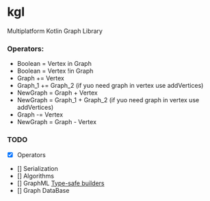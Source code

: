 # kgl
Multiplatform Kotlin Graph Library


### Operators:
* Boolean = Vertex in Graph
* Boolean = Vertex !in Graph
* Graph += Vertex
* Graph_1 += Graph_2 (if yuo need graph in vertex use addVertices)
* NewGraph = Graph + Vertex
* NewGraph = Graph_1 + Graph_2 (if yuo need graph in vertex use addVertices)
* Graph -= Vertex
* NewGraph = Graph - Vertex

### TODO
- [x] Operators
- [] Serialization  
- [] Algorithms
- [] GraphML [Type-safe builders](https://kotlinlang.org/docs/type-safe-builders.html)
- [] Graph DataBase

[//]: # (@/serialization)